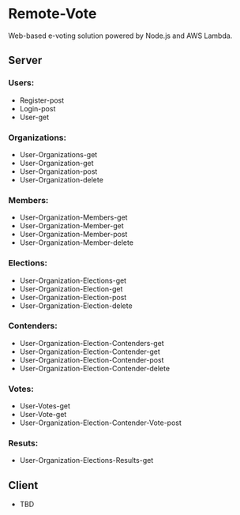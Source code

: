 # Remote-Vote
Web-based e-voting solution powered by Node.js and AWS Lambda.

## Server

### Users:
  - Register-post
  - Login-post
  - User-get

### Organizations:
  - User-Organizations-get
  - User-Organization-get
  - User-Organization-post
  - User-Organization-delete

### Members:
  - User-Organization-Members-get
  - User-Organization-Member-get
  - User-Organization-Member-post
  - User-Organization-Member-delete

### Elections:
  - User-Organization-Elections-get
  - User-Organization-Election-get
  - User-Organization-Election-post
  - User-Organization-Election-delete

### Contenders:
  - User-Organization-Election-Contenders-get
  - User-Organization-Election-Contender-get
  - User-Organization-Election-Contender-post
  - User-Organization-Election-Contender-delete

### Votes:
  - User-Votes-get
  - User-Vote-get
  - User-Organization-Election-Contender-Vote-post

### Resuts:
  - User-Organization-Elections-Results-get 

## Client

  - TBD
